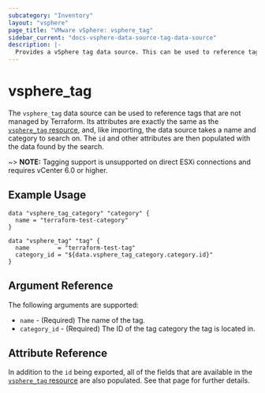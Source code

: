 ```yaml
---
subcategory: "Inventory"
layout: "vsphere"
page_title: "VMware vSphere: vsphere_tag"
sidebar_current: "docs-vsphere-data-source-tag-data-source"
description: |-
  Provides a vSphere tag data source. This can be used to reference tags not managed in Terraform.
---
```


# vsphere\_tag

The `vsphere_tag` data source can be used to reference tags that are not
managed by Terraform. Its attributes are exactly the same as the [`vsphere_tag`
resource][resource-tag], and, like importing, the data source takes a name and
category to search on. The `id` and other attributes are then populated with
the data found by the search.

[resource-tag]: /docs/providers/vsphere/r/tag.html

~> **NOTE:** Tagging support is unsupported on direct ESXi connections and
requires vCenter 6.0 or higher.

## Example Usage

```hcl
data "vsphere_tag_category" "category" {
  name = "terraform-test-category"
}

data "vsphere_tag" "tag" {
  name        = "terraform-test-tag"
  category_id = "${data.vsphere_tag_category.category.id}"
}
```

## Argument Reference

The following arguments are supported:

* `name` - (Required) The name of the tag.
* `category_id` - (Required) The ID of the tag category the tag is located in.

## Attribute Reference

In addition to the `id` being exported, all of the fields that are available in
the [`vsphere_tag` resource][resource-tag] are also populated. See that page
for further details.
